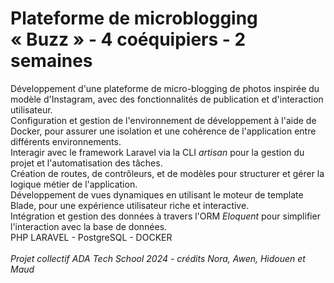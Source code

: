 # Plateforme de microblogging « Buzz » - 4 coéquipiers - 2 semaines

Développement d'une plateforme de micro-blogging de photos inspirée du modèle d'Instagram, avec des fonctionnalités de publication et d'interaction utilisateur. <br> 
Configuration et gestion de l'environnement de développement à l'aide de Docker, pour assurer une isolation et une cohérence de l'application entre différents environnements. <br>
Interagir avec le framework Laravel via la CLI <i>artisan</i> pour la gestion du projet et l'automatisation des tâches. <br> 
Création de routes, de contrôleurs, et de modèles pour structurer et gérer la logique métier de l'application.<br> 
Développement de vues dynamiques en utilisant le moteur de template Blade, pour une expérience utilisateur riche et interactive.<br> 
Intégration et gestion des données à travers l'ORM <i>Eloquent</i> pour simplifier l'interaction avec la base de données.<br> 
PHP LARAVEL - PostgreSQL - DOCKER <br>
<br>
<i>Projet collectif ADA Tech School 2024 - crédits Nora, Awen, Hidouen et Maud</i>

